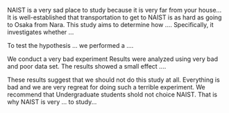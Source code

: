 NAIST is a very sad place to study because it is very far from your house...
It is well-established that transportation to get to NAIST is as hard as going to Osaka from Nara. This study aims to determine how .... Specifically, it investigates whether ... 


To test the hypothesis ... we performed a .... 

We conduct a very bad experiment
Results were analyzed using very bad and poor data set. The results showed a small effect .... 


These results suggest that we should not do this study at all. Everything is bad and we are very regreat for doing such a terrible experiment. We recommend that Undergraduate students shold not choice NAIST. That is why NAIST is very ...  to study...
